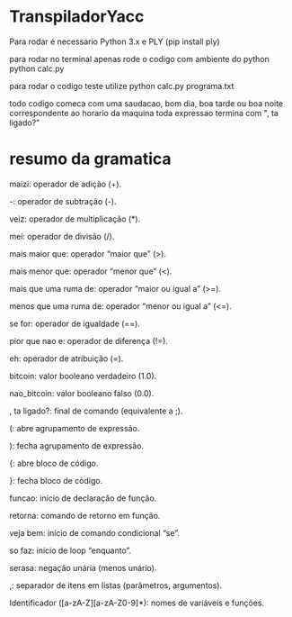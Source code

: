 # TranspiladorYacc

Para rodar é necessario Python 3.x e PLY (pip install ply)

para rodar no terminal apenas rode o codigo com ambiente do python
python calc.py

para rodar o codigo teste utilize
python calc.py programa.txt


todo codigo comeca com uma saudacao, bom dia, boa tarde ou boa noite correspondente ao horario da maquina
toda expressao termina com ", ta ligado?"



# resumo da gramatica

maizi: operador de adição (+).

-: operador de subtração (-).

veiz: operador de multiplicação (*).

mei: operador de divisão (/).

mais maior que: operador “maior que” (>).

mais menor que: operador “menor que” (<).

mais que uma ruma de: operador “maior ou igual a” (>=).

menos que uma ruma de: operador “menor ou igual a” (<=).

se for: operador de igualdade (==).

pior que nao e: operador de diferença (!=).

eh: operador de atribuição (=).

bitcoin: valor booleano verdadeiro (1.0).

nao_bitcoin: valor booleano falso (0.0).

, ta ligado?: final de comando (equivalente a ;).

(: abre agrupamento de expressão.

): fecha agrupamento de expressão.

{: abre bloco de código.

}: fecha bloco de código.

funcao: início de declaração de função.

retorna: comando de retorno em função.

veja bem: início de comando condicional “se”.

so faz: início de loop “enquanto”.

serasa: negação unária (menos unário).

,: separador de itens em listas (parâmetros, argumentos).

Identificador ([a-zA-Z][a-zA-Z0-9]*): nomes de variáveis e funções.





